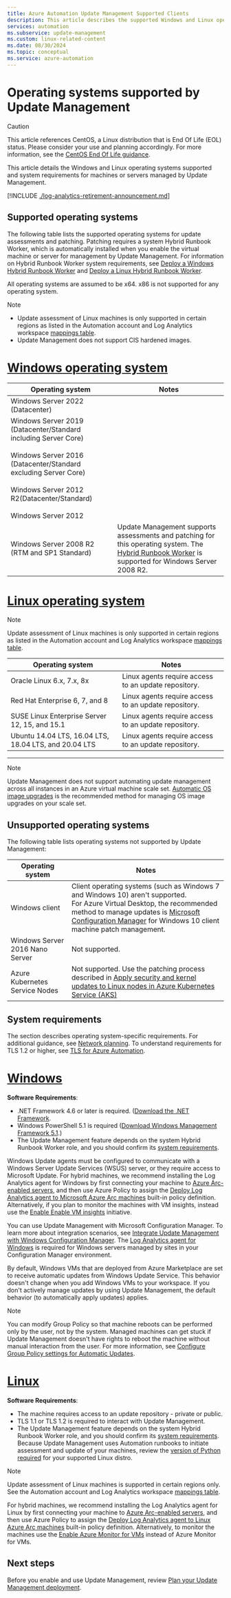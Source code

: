 ```yaml
---
title: Azure Automation Update Management Supported Clients
description: This article describes the supported Windows and Linux operating systems with Azure Automation Update Management.
services: automation
ms.subservice: update-management
ms.custom: linux-related-content
ms.date: 08/30/2024
ms.topic: conceptual
ms.service: azure-automation
---
```


# Operating systems supported by Update Management

> [!CAUTION]
> This article references CentOS, a Linux distribution that is End Of Life (EOL) status. Please consider your use and planning accordingly. For more information, see the [CentOS End Of Life guidance](/azure/virtual-machines/workloads/centos/centos-end-of-life).

This article details the Windows and Linux operating systems supported and system requirements for machines or servers managed by Update Management.

[!INCLUDE [./log-analytics-retirement-announcement.md](../includes/log-analytics-retirement-announcement.md)]

## Supported operating systems

The following table lists the supported operating systems for update assessments and patching. Patching requires a system Hybrid Runbook Worker, which is automatically installed when you enable the virtual machine or server for management by Update Management. For information on Hybrid Runbook Worker system requirements, see [Deploy a Windows Hybrid Runbook Worker](../automation-windows-hrw-install.md#prerequisites) and [Deploy a Linux Hybrid Runbook Worker](../automation-linux-hrw-install.md#prerequisites).

All operating systems are assumed to be x64. x86 is not supported for any operating system.

> [!NOTE]
> - Update assessment of Linux machines is only supported in certain regions as listed in the Automation account and Log Analytics workspace [mappings table](../how-to/region-mappings.md#supported-mappings-for-log-analytics-and-azure-automation).
> - Update Management does not support CIS hardened images.

# [Windows operating system](#tab/os-win)

|Operating system  |Notes  |
|---------|---------|
| Windows Server 2022 (Datacenter)| |
|Windows Server 2019 (Datacenter/Standard including Server Core)<br><br>Windows Server 2016 (Datacenter/Standard excluding Server Core)<br><br>Windows Server 2012 R2(Datacenter/Standard)<br><br>Windows Server 2012 | |
|Windows Server 2008 R2 (RTM and SP1 Standard)| Update Management supports assessments and patching for this operating system. The [Hybrid Runbook Worker](../automation-windows-hrw-install.md) is supported for Windows Server 2008 R2. |

# [Linux operating system](#tab/os-linux)

> [!NOTE]
> Update assessment of Linux machines is only supported in certain regions as listed in the Automation account and Log Analytics workspace [mappings table](../how-to/region-mappings.md#supported-mappings-for-log-analytics-and-azure-automation).

|Operating system  |Notes  |
|---------|---------|
|Oracle Linux 6.x, 7.x, 8x | Linux agents require access to an update repository.        |
|Red Hat Enterprise 6, 7, and 8      | Linux agents require access to an update repository.        |
|SUSE Linux Enterprise Server 12, 15, and 15.1      | Linux agents require access to an update repository.     |
|Ubuntu 14.04 LTS, 16.04 LTS, 18.04 LTS, and 20.04 LTS       |Linux agents require access to an update repository.         |

---

> [!NOTE]
> Update Management does not support automating update management across all instances in an Azure virtual machine scale set. [Automatic OS image upgrades](/azure/virtual-machine-scale-sets/virtual-machine-scale-sets-automatic-upgrade) is the recommended method for managing OS image upgrades on your scale set.

## Unsupported operating systems

The following table lists operating systems not supported by Update Management:

|Operating system  |Notes  |
|---------|---------|
|Windows client     | Client operating systems (such as Windows 7 and Windows 10) aren't supported.<br>For Azure Virtual Desktop, the recommended method to manage updates is [Microsoft Configuration Manager](../../virtual-desktop/configure-automatic-updates.md) for Windows 10 client machine patch management. |
|Windows Server 2016 Nano Server     | Not supported.       |
|Azure Kubernetes Service Nodes | Not supported. Use the patching process described in [Apply security and kernel updates to Linux nodes in Azure Kubernetes Service (AKS)](/azure/aks/node-updates-kured)|

## System requirements

The section describes operating system-specific requirements. For additional guidance, see [Network planning](plan-deployment.md#ports). To understand requirements for TLS 1.2 or higher, see [TLS for Azure Automation](../automation-managing-data.md#tls-for-azure-automation).

# [Windows](#tab/sr-win)

**Software Requirements**:

- .NET Framework 4.6 or later is required. ([Download the .NET Framework](/dotnet/framework/install/guide-for-developers).
- Windows PowerShell 5.1 is required ([Download Windows Management Framework 5.1](https://www.microsoft.com/download/details.aspx?id=54616).)
- The Update Management feature depends on the system Hybrid Runbook Worker role, and you should confirm its [system requirements](../automation-windows-hrw-install.md#prerequisites).

Windows Update agents must be configured to communicate with a Windows Server Update Services (WSUS) server, or they require access to Microsoft Update. For hybrid machines, we recommend installing the Log Analytics agent for Windows by first connecting your machine to [Azure Arc-enabled servers](../../azure-arc/servers/overview.md), and then use Azure Policy to assign the [Deploy Log Analytics agent to Microsoft Azure Arc machines](../../governance/policy/samples/built-in-policies.md#monitoring) built-in policy definition. Alternatively, if you plan to monitor the machines with VM insights, instead use the [Enable Enable VM insights](../../governance/policy/samples/built-in-initiatives.md#monitoring) initiative.

You can use Update Management with Microsoft Configuration Manager. To learn more about integration scenarios, see [Integrate Update Management with Windows Configuration Manager](mecmintegration.md). The [Log Analytics agent for Windows](../../azure-monitor/agents/agent-windows.md) is required for Windows servers managed by sites in your Configuration Manager environment.

By default, Windows VMs that are deployed from Azure Marketplace are set to receive automatic updates from Windows Update Service. This behavior doesn't change when you add Windows VMs to your workspace. If you don't actively manage updates by using Update Management, the default behavior (to automatically apply updates) applies.

> [!NOTE]
> You can modify Group Policy so that machine reboots can be performed only by the user, not by the system. Managed machines can get stuck if Update Management doesn't have rights to reboot the machine without manual interaction from the user. For more information, see [Configure Group Policy settings for Automatic Updates](/windows-server/administration/windows-server-update-services/deploy/4-configure-group-policy-settings-for-automatic-updates).

# [Linux](#tab/sr-linux)

**Software Requirements**:

- The machine requires access to an update repository - private or public.
- TLS 1.1 or TLS 1.2 is required to interact with Update Management.
- The Update Management feature depends on the system Hybrid Runbook Worker role, and you should confirm its [system requirements](../automation-linux-hrw-install.md#prerequisites). Because Update Management uses Automation runbooks to initiate assessment and update of your machines, review the [version of Python required](../automation-linux-hrw-install.md#supported-runbook-types) for your supported Linux distro.

> [!NOTE]
> Update assessment of Linux machines is supported in certain regions only. See the Automation account and Log Analytics workspace [mappings table](../how-to/region-mappings.md#supported-mappings-for-log-analytics-and-azure-automation).


For hybrid machines, we recommend installing the Log Analytics agent for Linux by first connecting your machine to [Azure Arc-enabled servers](../../azure-arc/servers/overview.md), and then use Azure Policy to assign the [Deploy Log Analytics agent to Linux Azure Arc machines](../../governance/policy/samples/built-in-policies.md#monitoring) built-in policy definition. Alternatively, to monitor the machines use the [Enable Azure Monitor for VMs](../../governance/policy/samples/built-in-initiatives.md#monitoring) instead of Azure Monitor for VMs.

## Next steps

Before you enable and use Update Management, review [Plan your Update Management deployment](plan-deployment.md).
